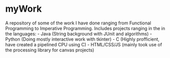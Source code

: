 # myWork
A repository of some of the work I have done ranging from Functional Programming to Imperative Programming.
Includes projects ranging in the in the languages:
        - Java        (String background with JUnit and algorithms)
        - Python      (Doing mostly interactive work with tkinter)
        - C           (Highly profficient, have created a pipelined CPU using C) 
        - HTML/CSS/JS (mainly took use of the processing library for canvas projects)
        
